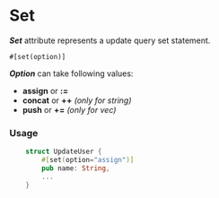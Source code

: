 # Set 

_**Set**_ attribute represents a update query set statement.

    #[set(option)]
    
_**Option**_  can take following values:

- **assign** or **:=**
- **concat** or **++**   _(only for string)_
- **push** or **+=**   _(only for vec)_

### Usage 

```rust
    struct UpdateUser {
        #[set(option="assign")]
        pub name: String,
        ...
    }
````